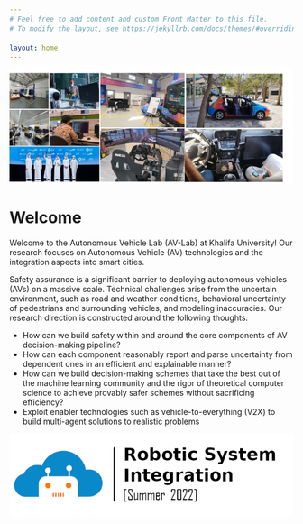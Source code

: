 ```yaml
---
# Feel free to add content and custom Front Matter to this file.
# To modify the layout, see https://jekyllrb.com/docs/themes/#overriding-theme-defaults

layout: home
---
```

![](assets/figs/banner-small.png)
<br>

# Welcome
Welcome to the Autonomous Vehicle Lab (AV-Lab) at Khalifa University! Our research focuses on Autonomous Vehicle (AV) technologies and the integration aspects into smart cities.

Safety assurance is a significant barrier to deploying autonomous vehicles (AVs) on a massive scale. Technical challenges arise from the uncertain environment, such as road and weather conditions, behavioral uncertainty of pedestrians and surrounding vehicles, and modeling inaccuracies. Our research direction is constructed around the following thoughts:

- How can we build safety within and around the core components of AV decision-making pipeline?
- How can each component reasonably report and parse uncertainty from dependent ones in an efficient and explainable manner?
- How can we build decision-making schemes that take the best out of the machine learning community and the rigor of theoretical computer science to achieve provably safer schemes without sacrificing efficiency?
- Exploit enabler technologies such as vehicle-to-everything (V2X) to build multi-agent solutions to realistic problems



[![](assets/figs/sys-summer-2022.png)](tutorials)
